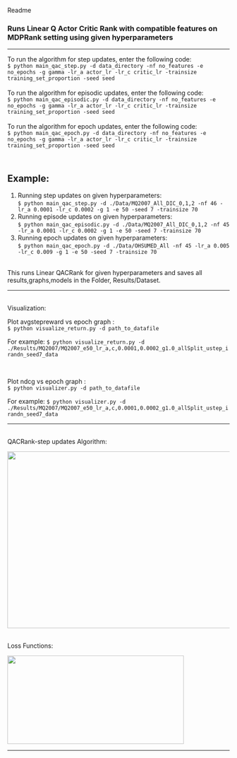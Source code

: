 Readme
### Runs Linear Q Actor Critic Rank with compatible features on MDPRank setting using given hyperparameters

---


To run the algorithm for step updates, enter the following code:<br>
`$ python main_qac_step.py -d data_directory -nf no_features -e no_epochs -g gamma -lr_a actor_lr -lr_c critic_lr -trainsize training_set_proportion -seed seed  `<br>
<br>
To run the algorithm for episodic updates, enter the following code:<br>
`$ python main_qac_episodic.py -d data_directory -nf no_features -e no_epochs -g gamma -lr_a actor_lr -lr_c critic_lr -trainsize training_set_proportion -seed seed `<br>
<br>
To run the algorithm for epoch updates, enter the following code:<br>
`$ python main_qac_epoch.py -d data_directory -nf no_features -e no_epochs -g gamma -lr_a actor_lr -lr_c critic_lr -trainsize training_set_proportion -seed seed  `<br>


<br>Example: 
---
1. Running step updates on given hyperparameters: <br> `$ python main_qac_step.py -d ./Data/MQ2007_All_DIC_0,1,2 -nf 46 -lr_a 0.0001 -lr_c 0.0002 -g 1 -e 50 -seed 7 -trainsize 70 `
2. Running episode updates on given hyperparameters: <br> `$ python main_qac_episodic.py -d ./Data/MQ2007_All_DIC_0,1,2 -nf 45 -lr_a 0.0001 -lr_c 0.0002 -g 1 -e 50 -seed 7 -trainsize 70 `
3. Running epoch updates on given hyperparameters: <br> `$ python main_qac_epoch.py -d ./Data/OHSUMED_All -nf 45 -lr_a 0.005 -lr_c 0.009 -g 1 -e 50 -seed 7 -trainsize 70 `


<br>
This runs Linear QACRank for given hyperparameters and saves all results,graphs,models in the Folder, Results/Dataset.

---

<br>Visualization:


Plot avgstepreward vs epoch graph : <br> `$ python visualize_return.py -d path_to_datafile`<br>

For example: `$ python visualize_return.py -d ./Results/MQ2007/MQ2007_e50_lr_a,c,0.0001,0.0002_g1.0_allSplit_ustep_irandn_seed7_data` <br>

<br>

Plot ndcg vs epoch graph : <br> `$ python visualizer.py -d path_to_datafile`<br>

For example: `$ python visualizer.py -d ./Results/MQ2007/MQ2007_e50_lr_a,c,0.0001,0.0002_g1.0_allSplit_ustep_irandn_seed7_data` 

---
<br>QACRank-step updates Algorithm:

<img src="https://user-images.githubusercontent.com/51087175/125998809-54a1af8a-683a-47ae-8988-d6696ac07368.png" width="600" height="400">

<br>Loss Functions:

<img src="https://user-images.githubusercontent.com/51087175/126051846-e2869381-d2c7-46f6-95bc-106d64375333.png" width="400" height="200">

---
